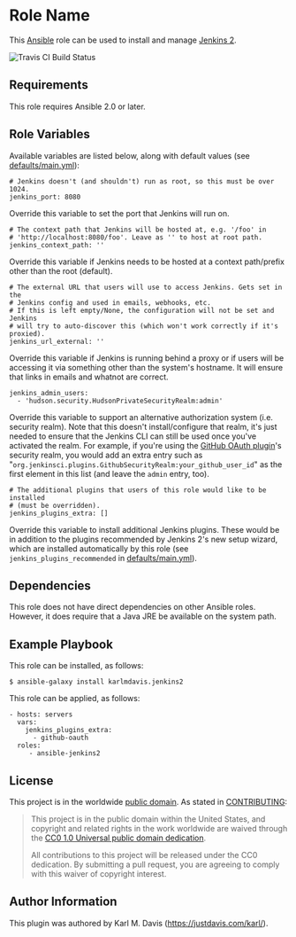 Role Name
=========

This [Ansible](https://www.ansible.com/) role can be used to install and manage [Jenkins 2](https://jenkins.io/2.0/).

![Travis CI Build Status](https://travis-ci.org/karlmdavis/ansible-jenkins2.svg)

Requirements
------------

This role requires Ansible 2.0 or later.

Role Variables
--------------

Available variables are listed below, along with default values (see [defaults/main.yml](defaults/main.yml)):

    # Jenkins doesn't (and shouldn't) run as root, so this must be over 1024.
    jenkins_port: 8080

Override this variable to set the port that Jenkins will run on.

    # The context path that Jenkins will be hosted at, e.g. '/foo' in 
    # 'http://localhost:8080/foo'. Leave as '' to host at root path.
    jenkins_context_path: ''

Override this variable if Jenkins needs to be hosted at a context path/prefix other than the root (default).

    # The external URL that users will use to access Jenkins. Gets set in the
    # Jenkins config and used in emails, webhooks, etc.
    # If this is left empty/None, the configuration will not be set and Jenkins
    # will try to auto-discover this (which won't work correctly if it's proxied).
    jenkins_url_external: ''

Override this variable if Jenkins is running behind a proxy or if users will be accessing it via something other than the system's hostname. It will ensure that links in emails and whatnot are correct.

    jenkins_admin_users:
      - 'hudson.security.HudsonPrivateSecurityRealm:admin'

Override this variable to support an alternative authorization system (i.e.  security realm). Note that this doesn't install/configure that realm, it's just needed to ensure that the Jenkins CLI can still be used once you've activated the realm. For example, if you're using the [GitHub OAuth plugin](https://wiki.jenkins-ci.org/display/JENKINS/Github+OAuth+Plugin)'s security realm, you would add an extra entry such as "`org.jenkinsci.plugins.GithubSecurityRealm:your_github_user_id`" as the first element in this list (and leave the `admin` entry, too).

    # The additional plugins that users of this role would like to be installed 
    # (must be overridden).
    jenkins_plugins_extra: []

Override this variable to install additional Jenkins plugins. These would be in addition to the plugins recommended by Jenkins 2's new setup wizard, which are installed automatically by this role (see `jenkins_plugins_recommended` in [defaults/main.yml](defaults/main.yml)).

Dependencies
------------

This role does not have direct dependencies on other Ansible roles. However, it does require that a Java JRE be available on the system path.

Example Playbook
----------------

This role can be installed, as follows:

    $ ansible-galaxy install karlmdavis.jenkins2

This role can be applied, as follows:

    - hosts: servers
      vars:
        jenkins_plugins_extra:
          - github-oauth
      roles:
         - ansible-jenkins2

License
-------

This project is in the worldwide [public domain](LICENSE.md). As stated in [CONTRIBUTING](CONTRIBUTING.md):

> This project is in the public domain within the United States, and copyright and related rights in the work worldwide are waived through the [CC0 1.0 Universal public domain dedication](https://creativecommons.org/publicdomain/zero/1.0/).
>
> All contributions to this project will be released under the CC0 dedication. By submitting a pull request, you are agreeing to comply with this waiver of copyright interest.

Author Information
------------------

This plugin was authored by Karl M. Davis (https://justdavis.com/karl/).
